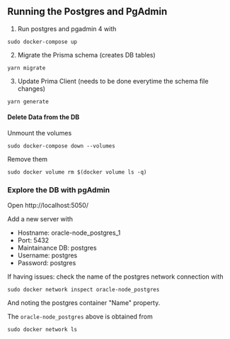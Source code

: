 ## Running the Postgres and PgAdmin

1. Run postgres and pgadmin 4 with

```
sudo docker-compose up
```

2. Migrate the Prisma schema (creates DB tables)

```
yarn migrate
```

3. Update Prima Client (needs to be done everytime the schema file changes)

```
yarn generate
```

#### Delete Data from the DB

Unmount the volumes

```
sudo docker-compose down --volumes
```

Remove them

```
sudo docker volume rm $(docker volume ls -q)
```

### Explore the DB with pgAdmin

Open http://localhost:5050/

Add a new server with

- Hostname: oracle-node_postgres_1
- Port: 5432
- Maintainance DB: postgres
- Username: postgres
- Password: postgres

If having issues: check the name of the postgres network connection with

```
sudo docker network inspect oracle-node_postgres
```

And noting the postgres container "Name" property.

The `oracle-node_postgres` above is obtained from

```
sudo docker network ls
```
